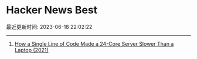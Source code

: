 # Hacker News Best

最近更新时间: 2023-06-18 22:02:22

--- 
1. [How a Single Line of Code Made a 24-Core Server Slower Than a Laptop (2021)](https://pkolaczk.github.io/server-slower-than-a-laptop/) 
